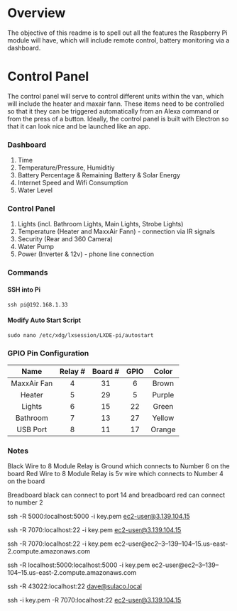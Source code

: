 # Overview
The objective of this readme is to spell out all the features the Raspberry Pi module will have, which will include remote control, battery monitoring via a dashboard. 

# Control Panel
The control panel will serve to control different units within the van, which will include the heater and maxair fann. These items need to be controlled so that it they can be triggered automatically from an Alexa command or from the press of a button. Ideally, the control panel is built with Electron so that it can look nice and be launched like an app. 


### Dashboard

1) Time
2) Temperature/Pressure, Humiditiy 
3) Battery Percentage & Remaining Battery & Solar Energy
4) Internet Speed and Wifi Consumption
5) Water Level

### Control Panel

1) Lights (incl. Bathroom Lights, Main Lights, Strobe Lights)
2) Temperature (Heater and MaxxAir Fann) - connection via IR signals
3) Security (Rear and 360 Camera)
4) Water Pump
5) Power (Inverter & 12v) - phone line connection


### Commands

#### SSH into Pi
	ssh pi@192.168.1.33

#### Modify Auto Start Script
	sudo nano /etc/xdg/lxsession/LXDE-pi/autostart


### GPIO Pin Configuration


| Name | Relay #  |  Board #     |  GPIO | Color 
|:----------:|:-------------:|:------:|:------:|:------:|
| MaxxAir Fan| 4 | 31 | 6 | Brown|
| Heater| 5 | 29 | 5 | Purple|
| Lights| 6 | 15 | 22 | Green|
| Bathroom | 7 | 13 | 27 | Yellow|
| USB Port| 8 | 11 | 17 | Orange|


### Notes


Black Wire to 8 Module Relay is Ground which connects to Number 6 on the board
Red Wire to 8 Module Relay is 5v wire which connects to Number 4 on the board

Breadboard black can connect to port 14 and breadboard red can connect to number 2

ssh -R 5000:localhost:5000 -i key.pem ec2-user@3.139.104.15 

ssh -R 7070:localhost:22 -i key.pem ec2-user@3.139.104.15 

ssh -R 7070:localhost:22 -i key.pem ec2-user@ec2–3–139–104–15.us-east-2.compute.amazonaws.com


ssh -R localhost:5000:localhost:5000 -i key.pem ec2-user@ec2–3–139–104–15.us-east-2.compute.amazonaws.com

ssh -R 43022:localhost:22 dave@sulaco.local


ssh -i key.pem -R 7070:localhost:22 ec2-user@3.139.104.15 











